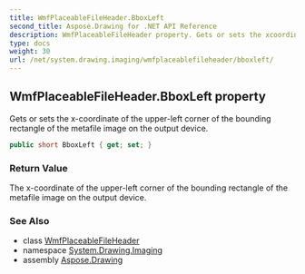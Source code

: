 ```yaml
---
title: WmfPlaceableFileHeader.BboxLeft
second_title: Aspose.Drawing for .NET API Reference
description: WmfPlaceableFileHeader property. Gets or sets the xcoordinate of the upperleft corner of the bounding rectangle of the metafile image on the output device
type: docs
weight: 30
url: /net/system.drawing.imaging/wmfplaceablefileheader/bboxleft/
---
```

## WmfPlaceableFileHeader.BboxLeft property

Gets or sets the x-coordinate of the upper-left corner of the bounding rectangle of the metafile image on the output device.

```csharp
public short BboxLeft { get; set; }
```

### Return Value

The x-coordinate of the upper-left corner of the bounding rectangle of the metafile image on the output device.

### See Also

* class [WmfPlaceableFileHeader](../)
* namespace [System.Drawing.Imaging](../../wmfplaceablefileheader/)
* assembly [Aspose.Drawing](../../../)


